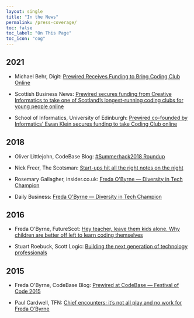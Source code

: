 ```yaml
---
layout: single
title: "In the News"
permalink: /press-coverage/
toc: false
toc_label: "On This Page"
toc_icon: "cog"
---
```


## 2021

* Michael Behr, Digit: <a href="https://digit.fyi/prewired-receives-funding-to-bring-coding-club-online/">Prewired Receives Funding to Bring Coding Club Online</a>

* Scottish Business News: <a href="https://scottishbusinessnews.net/prewired-secures-funding-from-creative-informatics-to-take-one-of-scotlands-longest-running-coding-clubs-for-young-people-online/">Prewired secures funding from Creative Informatics to take one of Scotland’s longest-running coding clubs for young people online</a>

* School of Informatics, University of Edinburgh: <a href="https://informatics.ed.ac.uk/news-events/news/news-archive/prewired-secures-funding-coding-club-online">Prewired co-founded by Informatics' Ewan Klein secures funding to take Coding Club online</a>

## 2018

* Oliver Littlejohn, CodeBase Blog: <a href="https://www.thisiscodebase.com/blog/2018/8/1/summerhack2018-roundup">#Summerhack2018 Roundup</a>

* Nick Freer, The Scotsman: <a href="https://www.scotsman.com/business/nick-freer-comment-start-ups-hit-all-right-notes-night-193754">Start-ups hit all the right notes on the night</a>

* Rosemary Gallagher, insider.co.uk: <a href="https://www.insider.co.uk/news/scottish-tech-startup-awards-finalists-13540999">Freda O'Byrne — Diversity in Tech Champion</a>

* Daily Business: <a href="https://dailybusinessgroup.co.uk/2018/11/scottish-tech-startups-in-battle-for-honours/">Freda O'Byrne — Diversity in Tech Champion</a>

## 2016

* Freda O'Byrne, FutureScot: <a href="https://futurescot.com/hey-teacher-leave-kids-alone-why-children-better-left-to-learn-coding-by-themselves/">Hey teacher, leave them kids alone. Why children are better off left to learn coding themselves</a>

* Stuart Roebuck, Scott Logic: <a href="https://blog.scottlogic.com/2016/08/22/building-the-next-generation-of-technology-professionals.html">Building the next generation of technology professionals</a>

## 2015 
* Freda O'Byrne, CodeBase Blog: <a href="https://www.thisiscodebase.com/blog/2015/7/28/prewired-at-codebase-festival-of-code-2015">Prewired at CodeBase — Festival of Code 2015</a>

* Paul Cardwell, TFN: <a href="https://tfn.scot/features/chief-encounters-its-not-all-play-and-now-work-for-freda-obyrne">Chief encounters: it’s not all play and no work for Freda O’Byrne</a>







